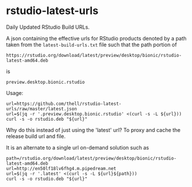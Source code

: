 # rstudio-latest-urls
Daily Updated RStudio Build URLs.

A json containing the effective urls for RStudio products denoted by a path taken from
the `latest-build-urls.txt` file such that the path portion of

`https://rstudio.org/download/latest/preview/desktop/bionic/rstudio-latest-amd64.deb`

is

`preview.desktop.bionic.rstudio`

Usage:
```
url=https://github.com/thell/rstudio-latest-urls/raw/master/latest.json
url=$(jq -r '.preview.desktop.bionic.rstudio' <(curl -s -L ${url}))
curl -s -o rstudio.deb "${url}"
```

Why do this instead of just using the 'latest' url? To proxy and cache the release build url and file.

It is an alternate to a single url on-demand solution such as

```
path=/rstudio.org/download/latest/preview/desktop/bionic/rstudio-latest-amd64.deb
url=http://en50lf18lv6fhg4.m.pipedream.net
url=$(jq -r '.latest' <(curl -s -L ${url}${path}))
curl -s -o rstudio.deb "${url}"
```
